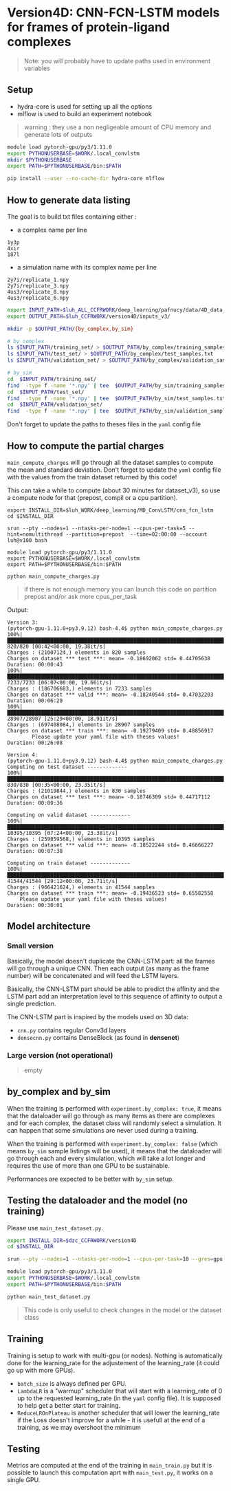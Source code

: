 # Version4D: CNN-FCN-LSTM models for frames of protein-ligand complexes

> Note: you will probably have to update paths used in environment variables

## Setup

* hydra-core is used for setting up all the options
* mlflow is used to build an experiment notebook

> warning : they use a non negligeable amount of CPU memory and generate lots of outputs

``` sh
module load pytorch-gpu/py3/1.11.0
export PYTHONUSERBASE=$WORK/.local_convlstm
mkdir $PYTHONUSERBASE
export PATH=$PYTHONUSERBASE/bin:$PATH

pip install --user --no-cache-dir hydra-core mlflow
```

## How to generate data listing

The goal is to build txt files containing either :

* a complex name per line

```
1y3p
4xir
187l
```

* a simulation name with its complex name per line

```
2y7i/replicate_1.npy
2y7i/replicate_3.npy
4us3/replicate_8.npy
4us3/replicate_6.npy
```

```sh
export INPUT_PATH=$luh_ALL_CCFRWORK/deep_learning/pafnucy/data/4D_data_v3
export OUTPUT_PATH=$luh_CCFRWORK/version4D/inputs_v3/

mkdir -p $OUTPUT_PATH/{by_complex,by_sim}

# by_complex
ls $INPUT_PATH/training_set/ > $OUTPUT_PATH/by_complex/training_samples.txt
ls $INPUT_PATH/test_set/ > $OUTPUT_PATH/by_complex/test_samples.txt
ls $INPUT_PATH/validation_set/ > $OUTPUT_PATH/by_complex/validation_samples.txt

# by_sim
cd  $INPUT_PATH/training_set/
find  -type f -name '*.npy' | tee  $OUTPUT_PATH/by_sim/training_samples.txt
cd  $INPUT_PATH/test_set/
find  -type f -name '*.npy' | tee  $OUTPUT_PATH/by_sim/test_samples.txt
cd  $INPUT_PATH/validation_set/
find  -type f -name '*.npy' | tee  $OUTPUT_PATH/by_sim/validation_samples.txt
```

Don't forget to update the paths to theses files in the `yaml` config file


## How to compute the partial charges

`main_compute_charges` will go through all the dataset samples to compute the mean and standard deviation. Don't forget to update the `yaml` config file with the values from the train dataset returned by this code!

This can take a while to compute (about 30 minutes for dataset_v3), so use a compute node for that (prepost, compil or a cpu partition).

```
export INSTALL_DIR=$luh_WORK/deep_learning/MD_ConvLSTM/cnn_fcn_lstm
cd $INSTALL_DIR

srun --pty --nodes=1 --ntasks-per-node=1 --cpus-per-task=5 --hint=nomultithread --partition=prepost  --time=02:00:00 --account luh@v100 bash

module load pytorch-gpu/py3/1.11.0
export PYTHONUSERBASE=$WORK/.local_convlstm
export PATH=$PYTHONUSERBASE/bin:$PATH

python main_compute_charges.py

```

> if there is not enough memory you can launch this code on partition prepost and/or ask more cpus_per_task

Output:

```
Version 3:
(pytorch-gpu-1.11.0+py3.9.12) bash-4.4$ python main_compute_charges.py 
100%|█████████████████████████████████████████████████████████████████████████████████████████████████████████████████████████████████████| 820/820 [00:42<00:00, 19.38it/s]
Charges : (21007124,) elements in 820 samples
Charges on dataset *** test ***: mean= -0.18692062 std= 0.44705638
Duration: 00:00:43
100%|███████████████████████████████████████████████████████████████████████████████████████████████████████████████████████████████████| 7233/7233 [06:07<00:00, 19.66it/s]
Charges : (186706683,) elements in 7233 samples
Charges on dataset *** valid ***: mean= -0.18240544 std= 0.47032203
Duration: 00:06:20
100%|█████████████████████████████████████████████████████████████████████████████████████████████████████████████████████████████████| 28907/28907 [25:29<00:00, 18.91it/s]
Charges : (697408084,) elements in 28907 samples
Charges on dataset *** train ***: mean= -0.19279409 std= 0.48856917
        Please update your yaml file with theses values!
Duration: 00:26:08

Version 4:
(pytorch-gpu-1.11.0+py3.9.12) bash-4.4$ python main_compute_charges.py
Computing on test dataset -------------
100%|█████████████████████████████████████████████████████████████████████████████████████████████████████████████████████████████████| 830/830 [00:35<00:00, 23.35it/s]
Charges : (21019844,) elements in 830 samples
Charges on dataset *** test ***: mean= -0.18746309 std= 0.44717112
Duration: 00:00:36

Computing on valid dataset -------------
100%|█████████████████████████████████████████████████████████████████████████████████████████████████████████████████████████████████| 10395/10395 [07:24<00:00, 23.38it/s]
Charges : (259859568,) elements in 10395 samples
Charges on dataset *** valid ***: mean= -0.18522244 std= 0.46666227
Duration: 00:07:38

Computing on train dataset -------------
100%|██████████████████████████████████████████████████████████████████████████████████████████████████████████████████████████████████| 41544/41544 [29:12<00:00, 23.71it/s]
Charges : (966421624,) elements in 41544 samples
Charges on dataset *** train ***: mean= -0.19436523 std= 0.65582558
	Please update your yaml file with theses values!
Duration: 00:30:01
```

## Model architecture

### Small version

Basically, the model doesn't duplicate the CNN-LSTM part: all the frames will go through a unique CNN. Then each output (as many as the frame number) will be concatenated and will feed the LSTM layers.

Basically, the CNN-LSTM part should be able to predict the affinity and the LSTM part add an interpretation level to this sequence of affinity to output a single prediction.

The CNN-LSTM part is inspired by the models used on 3D data:
* `cnn.py` contains regular Conv3d layers
* `densecnn.py` contains DenseBlock (as found in **densenet**)

### Large version (not operational)

> empty

## by_complex and by_sim

When the training is performed with `experiment.by_complex: true`, it means that the dataloader will go through as many items as there are complexes and for each complex, the dataset class will randomly select a simulation. It can happen that some simulations are never used during a training.

When the training is performed with `experiment.by_complex: false` (which means `by_sim` sample listings will be used), it means that the dataloader will go through each and every simulation, which will take a lot longer and requires the use of more than one GPU to be sustainable.

Performances are expected to be better with `by_sim` setup.

## Testing the dataloader and the model (no training)

Please use `main_test_dataset.py`.

```sh
export INSTALL_DIR=$dzc_CCFRWORK/version4D
cd $INSTALL_DIR

srun --pty --nodes=1 --ntasks-per-node=1 --cpus-per-task=10 --gres=gpu:1 --hint=nomultithread      --qos=qos_gpu-t3 --time=01:00:00 --account sos@v100 bash

module load pytorch-gpu/py3/1.11.0
export PYTHONUSERBASE=$WORK/.local_convlstm
export PATH=$PYTHONUSERBASE/bin:$PATH

python main_test_dataset.py

```

> This code is only useful to check changes in the model or the dataset class

## Training

Training is setup to work with multi-gpu (or nodes). Nothing is automatically done for the learning_rate for the adjustement of the learning_rate (it could go up with more GPUs).

* `batch_size` is always defined per GPU.
* `LambdaLR` is a "warmup" scheduler that will start with a learning_rate of 0 up to the requested learning_rate (in the `yaml` config file). It is supposed to help get a better start for training. 
* `ReduceLROnPlateau` is another scheduler that will lower the learning_rate if the Loss doesn't improve for a while - it is usefull at the end of a training, as we may overshoot the minimum  




## Testing

Metrics are computed at the end of the training in `main_train.py` but it is possible to launch this computation aprt with `main_test.py`, it works on a single GPU.

